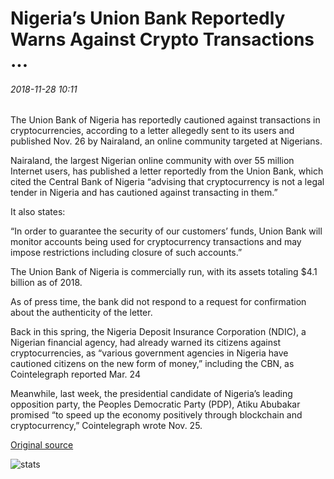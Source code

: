 # Nigeria’s Union Bank Reportedly Warns Against Crypto Transactions ...

###### 2018-11-28 10:11

The Union Bank of Nigeria has reportedly cautioned against transactions in cryptocurrencies, according to a letter allegedly sent to its users and published Nov. 26 by Nairaland, an online community targeted at Nigerians.

Nairaland, the largest Nigerian online community with over 55 million Internet users, has published a letter reportedly from the Union Bank, which cited the Central Bank of Nigeria “advising that cryptocurrency is not a legal tender in Nigeria and has cautioned against transacting in them.”

It also states:

“In order to guarantee the security of our customers’ funds, Union Bank will monitor accounts being used for cryptocurrency transactions and may impose restrictions including closure of such accounts.”

The Union Bank of Nigeria is commercially run, with its assets totaling $4.1 billion as of 2018.

As of press time, the bank did not respond to a request for confirmation about the authenticity of the letter.

Back in this spring, the Nigeria Deposit Insurance Corporation (NDIC), a Nigerian financial agency, had already warned its citizens against cryptocurrencies, as “various government agencies in Nigeria have cautioned citizens on the new form of money,” including the CBN, as Cointelegraph reported Mar. 24

Meanwhile, last week, the presidential candidate of Nigeria’s leading opposition party, the Peoples Democratic Party (PDP), Atiku Abubakar promised “to speed up the economy positively through blockchain and cryptocurrency,” Cointelegraph wrote Nov. 25.

[Original source](https://cointelegraph.com/news/nigerias-union-bank-reportedly-warns-against-crypto-transactions)

![stats](https://c.statcounter.com/11760860/0/a89fa40b/1/ "stats")